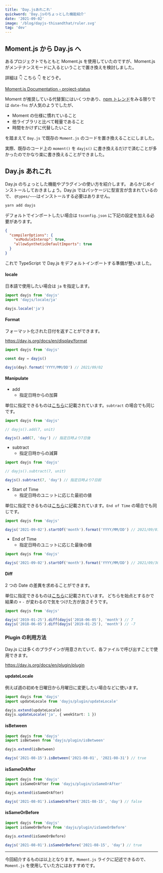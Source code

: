 ```yaml
---
title: 'Day.jsあれこれ'
quickword: 'Day.jsのちょっとした機能紹介'
date: '2021-09-02'
image: '/blog/dayjs-thisandthat/ruler.svg'
tag: 'dev'
---
```


## Moment.js から Day.js へ

あるプロジェクトでもともと Moment.js を使用していたのですが、Moment.js がメンテナンスモードに入るということで置き換えを検討しました。

詳細は 👇 こちら 👇 をどうぞ。

[Moment.js Documentation - project-status](https://momentjs.com/docs/#/-project-status/)

Moment が推奨している代替案にはいくつかあり、[npm トレンド](https://www.npmtrends.com/date-fns-vs-luxon-vs-moment-vs-dayjs)をみる限りでは `date-fns` が人気のようでしたが、

- Moment の仕様に慣れていること
- 他ライブラリと比べて軽量であること
- 時間をかけずに代替したいこと

を踏まえて `Day.js` で既存の `Moment.js` のコードを置き換えることにしました。

実際、既存のコード上の `moment()` を `dayjs()` に書き換えるだけで済むことが多かったのでかなり楽に書き換えることができました。

## Day.js あれこれ

Day.js のちょっとした機能やプラグインの使い方を紹介します。
あらかじめインストールしておきましょう。Day.js ではパッケージに型宣言が含まれているので、 `@types/~~~`はインストールする必要はありません。

```bash
yarn add dayjs
```

デフォルトでインポートしたい場合は `tsconfig.json` に下記の設定を加える必要があります。

```json
{
  "compilerOptions": {
    "esModuleInterop": true,
    "allowSyntheticDefaultImports": true
  }
}
```

これで TypeScript で Day.js をデフォルトインポートする準備が整いました。

#### locale

日本語で使用したい場合は `ja` を指定します。

```typescript
import dayjs from 'dayjs'
import 'dayjs/locale/ja'

dayjs.locale('ja')
```

#### Format

フォーマット化された日付を返すことができます。

https://day.js.org/docs/en/display/format

```typescript
import dayjs from 'dayjs'

const day = dayjs()

dayjs(day).format('YYYY/MM/DD') // 2021/09/02
```

#### Manipulate

- add
  - 指定日時からの加算

単位に指定できるものは[こちら](https://day.js.org/docs/en/manipulate/add#list-of-all-available-units)に記載されています。`subtract` の場合でも同じです。

```typescript
import dayjs from 'dayjs'

// dayjs().add(7, unit)

dayjs().add(7, 'day') // 指定日時より7日後
```

- subtract
  - 指定日時からの減算

```typescript
import dayjs from 'dayjs'

// dayjs().subtract(7, unit)

dayjs().subtract(7, 'day') // 指定日時より7日前
```

- Start of Time
  - 指定日時のユニットに応じた最初の値

単位に指定できるものは[こちら](https://day.js.org/docs/en/manipulate/start-of#list-of-all-available-units)に記載されています。`End of Time` の場合でも同じです。

```typescript
import dayjs from 'dayjs'

dayjs('2021-09-02').startOf('month').format('YYYY/MM/DD') // 2021/09/01
```

- End of Time
  - 指定日時のユニットに応じた最後の値

```typescript
import dayjs from 'dayjs'

dayjs('2021-09-02').startOf('month').format('YYYY/MM/DD') // 2021/09/30
```

#### Diff

2 つの Date の差異を求めることができます。

単位に指定できるものは[こちら](https://day.js.org/docs/en/display/difference#list-of-all-available-units)に記載されています。
どちらを始点とするかで結果の `+` `-` が変わるので気をつけた方が良さそうです。

```typescript
import dayjs from 'dayjs'

dayjs('2019-01-25').diff(dayjs('2018-06-05'), 'month') // 7
dayjs('2018-06-05').diff(dayjs('2019-01-25'), 'month') // -7
```

### Plugin の利用方法

Day.js には多くのプラグインが用意されていて、各ファイルで呼び出すことで使用できます。

https://day.js.org/docs/en/plugin/plugin

#### updateLocale

例えば週の初めを日曜日から月曜日に変更したい場合などに使います。

```typescript
import dayjs from 'dayjs'
import updateLocale from 'dayjs/plugin/updateLocale'

dayjs.extend(updateLocale)
dayjs.updateLocale('ja', { weekStart: 1 })
```

#### isBetween

```typescript
import dayjs from 'dayjs'
import isBetween from 'dayjs/plugin/isBetween'

dayjs.extend(isBetween)

dayjs('2021-08-15').isBetween('2021-08-01', '2021-08-31') // true
```

#### isSameOrAfter

```typescript
import dayjs from 'dayjs'
import isSameOrAfter from 'dayjs/plugin/isSameOrAfter'

dayjs.extend(isSameOrAfter)

dayjs('2021-08-01').isSameOrAfter('2021-08-15', 'day') // false
```

#### isSameOrBefore

```typescript
import dayjs from 'dayjs'
import isSameOrBefore from 'dayjs/plugin/isSameOrBefore'

dayjs.extend(isSameOrBefore)

dayjs('2021-08-01').isSameOrBefore('2021-08-15', 'day') // true
```

---

今回紹介するものは以上となります。`Moment.js` ライクに記述できるので、`Moment.js` を使用していた方にはおすすめです。
